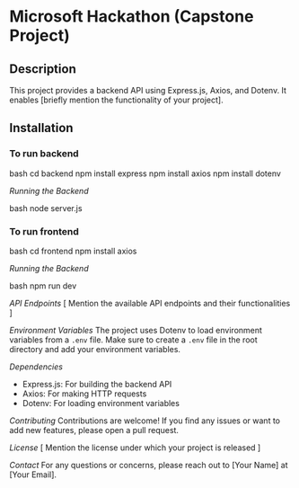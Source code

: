 # Microsoft Hackathon (Capstone Project)

## Description
This project provides a backend API using Express.js, Axios, and Dotenv. It enables [briefly mention the functionality of your project].

## Installation
### To run backend
bash
cd backend
npm install express
npm install axios
npm install dotenv


*Running the Backend*

bash
node server.js

### To run frontend
bash
cd frontend
npm install axios


*Running the Backend*

bash
npm run dev

*API Endpoints*
[ Mention the available API endpoints and their functionalities ]

*Environment Variables*
The project uses Dotenv to load environment variables from a `.env` file. Make sure to create a `.env` file in the root directory and add your environment variables.

*Dependencies*
- Express.js: For building the backend API
- Axios: For making HTTP requests
- Dotenv: For loading environment variables

*Contributing*
Contributions are welcome! If you find any issues or want to add new features, please open a pull request.

*License*
[ Mention the license under which your project is released ]

*Contact*
For any questions or concerns, please reach out to [Your Name] at [Your Email].

```
